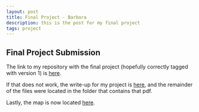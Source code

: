 ```yaml
---
layout: post
title: Final Project - Barbara
description: this is the post for my final project
tags: project
---
```

## Final Project Submission ##

The link to my repository with the final project (hopefully correctly tagged with version 1) is [here](https://github.com/bwelsh/project4701/releases/tag/v1.0).

If that does not work, the write-up for my project is [here](https://github.com/bwelsh/project4701/blob/gh-pages/assets/project/bw2434_project_write-up.pdf), and the remainder of the files were located in the folder that contains that pdf.

Lastly, the map is now located [here](http://bwelsh.githib.io/project4701/assets/project/d3worldmap.html).


